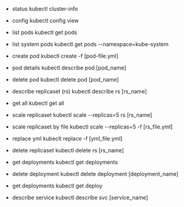 - status
kubectl cluster-info

- config
kubectl config view

- list pods
kubectl get pods

- list system pods
kubectl get pods --namespace=kube-system

- create pod
kubectl create -f [pod-file.yml]

- pod details
kubectl describe pod [pod_name]

- delete pod
kubectl delete pod [pod_name]

- describe replicaset (rs)
kubectl describe rs [rs_name]

- get all
kubectl get all

- scale replicaset
kubectl scale --replicas=5 rs [rs_name]

- scale replicaset by file
kubectl scale --replicas=5 -f [rs_file.yml]

- replace yml
kubeclt replace -f [yml_file.yml]

- delete replicaset
kubectl delete rs [rs_name]

- get deployments
kubectl get deployments

- delete deployment
kubectl delete deployment [deployment_name]

- get deployments
kubectl get deploy

- describe service
kubectl describe svc [service_name]
